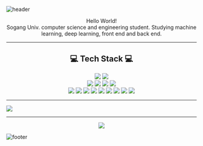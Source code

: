 ![header](https://capsule-render.vercel.app/api?type=waving&color=timeGradient&height=300&section=header&text=Seungwoo%20Kim&fontSize=90)

<p align='center'>
  Hello World! <br />
  Sogang Univ. computer science and engineering student. Studying machine learning, deep learning, front end and back end.  
</p>
<hr />

<h2 align='center'>💻 Tech Stack 💻 </h2>

<p align='center'>
  <img src="https://img.shields.io/badge/python-3776AB?style=for-the-badge&logo=python&logoColor=white" />
  <img src="https://img.shields.io/badge/Jupyter-f37626?style=for-the-badge&logo=Jupyter&logoColor=white" /><br />
  <img src="https://img.shields.io/badge/JavaScript-F7DF1E?style=for-the-badge&logo=JavaScript&logoColor=black" />
  <img src="https://img.shields.io/badge/HTML5-e34f26?style=for-the-badge&logo=HTML5&logoColor=white" />
  <img src="https://img.shields.io/badge/CSS3-1572b6?style=for-the-badge&logo=CSS3&logoColor=white" />
  <img src="(https://img.shields.io/badge/React-61DAFB?style=for-the-badge&logo=React&logoColor=black" /><br />
  <img src="https://img.shields.io/badge/nodejs-339933?style=for-the-badge&logo=Node.js&logoColor=white" />
  <img src="https://img.shields.io/badge/Express-000000?style=for-the-badge&logo=Express&logoColor=white" />
  <img src="https://img.shields.io/badge/MongoDB-47A248?style=for-the-badge&logo=MongoDB&logoColor=white" />
  <img src="https://img.shields.io/badge/MySQL-4479a1?style=for-the-badge&logo=MySQL&logoColor=white" />
  <img src="https://img.shields.io/badge/GraphQL-E10098?style=for-the-badge&logo=GraphQL&logoColor=white" />
  <img src="(https://img.shields.io/badge/Apollo%20GraphQL-311c87?style=for-the-badge&logo=Apollo%20GraphQL&logoColor=white" />
  <img src="https://img.shields.io/badge/Prisma-2d3748?style=for-the-badge&logo=Prisma&logoColor=white" />
  <img src="https://img.shields.io/badge/AWS-232f3e?style=for-the-badge&logo=Amazon%20AWS&logoColor=white" />
  <img src="https://img.shields.io/badge/C-a8b9cc?style=for-the-badge&logo=C&logoColor=white" />
</p>
<hr />
<p aling='center'>
  <img src="https://github-readme-stats.vercel.app/api?username=seungwooKim99)](https://github.com/anuraghazra/github-readme-stats" />
</p>
<hr />
<p align='center'>
  <img src="https://hits.seeyoufarm.com/api/count/incr/badge.svg?url=https%3A%2F%2Fgithub.com%2FseungwooKim99&count_bg=%2379C83D&title_bg=%23555555&icon=&icon_color=%23FFFFFF&title=hits&edge_flat=false" />
</p>

![footer](https://capsule-render.vercel.app/api?type=waving&color=timeGradient&height=300&section=footer&text=&fontSize=90)
